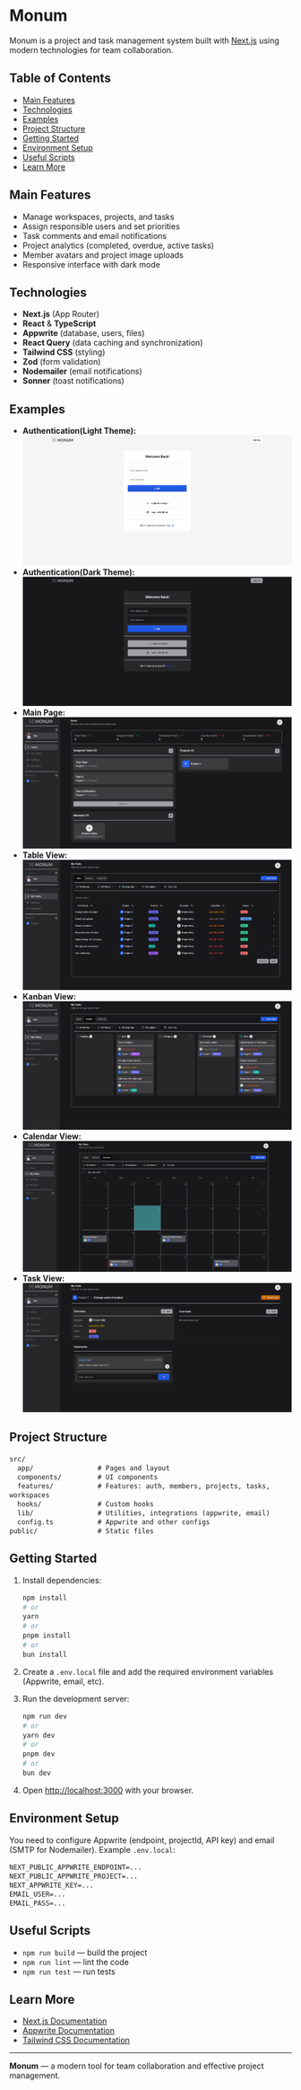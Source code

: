 # Monum

Monum is a project and task management system built with [Next.js](https://nextjs.org) using modern technologies for team collaboration.

## Table of Contents

- [Main Features](#main-features)
- [Technologies](#technologies)
- [Examples](#examples)
- [Project Structure](#project-structure)
- [Getting Started](#getting-started)
- [Environment Setup](#environment-setup)
- [Useful Scripts](#useful-scripts)
- [Learn More](#learn-more)

## Main Features

- Manage workspaces, projects, and tasks
- Assign responsible users and set priorities
- Task comments and email notifications
- Project analytics (completed, overdue, active tasks)
- Member avatars and project image uploads
- Responsive interface with dark mode

## Technologies

- **Next.js** (App Router)
- **React** & **TypeScript**
- **Appwrite** (database, users, files)
- **React Query** (data caching and synchronization)
- **Tailwind CSS** (styling)
- **Zod** (form validation)
- **Nodemailer** (email notifications)
- **Sonner** (toast notifications)

## Examples

- **Authentication(Light Theme):**
  ![Authentication Light](./preview/authentification.png)
- **Authentication(Dark Theme):**
  ![Authentication Dark](./preview/authentification_2.png)
- **Main Page:**
  ![Main Page:](./preview/main-page.png)
- **Table View:**
  ![Table View](./preview/table-view.png)
- **Kanban View:**
  ![Kanban View](./preview/kanban-view.png)
- **Calendar View:**
  ![Calendar View](./preview/calendar-view.png)
- **Task View:**
  ![Task View](./preview/task-view.png)

## Project Structure

```
src/
  app/                # Pages and layout
  components/         # UI components
  features/           # Features: auth, members, projects, tasks, workspaces
  hooks/              # Custom hooks
  lib/                # Utilities, integrations (appwrite, email)
  config.ts           # Appwrite and other configs
public/               # Static files
```

## Getting Started

1. Install dependencies:
   ```bash
   npm install
   # or
   yarn
   # or
   pnpm install
   # or
   bun install
   ```

2. Create a `.env.local` file and add the required environment variables (Appwrite, email, etc).

3. Run the development server:
   ```bash
   npm run dev
   # or
   yarn dev
   # or
   pnpm dev
   # or
   bun dev
   ```

4. Open [http://localhost:3000](http://localhost:3000) with your browser.

## Environment Setup

You need to configure Appwrite (endpoint, projectId, API key) and email (SMTP for Nodemailer). Example `.env.local`:

```
NEXT_PUBLIC_APPWRITE_ENDPOINT=...
NEXT_PUBLIC_APPWRITE_PROJECT=...
NEXT_APPWRITE_KEY=...
EMAIL_USER=...
EMAIL_PASS=...
```

## Useful Scripts

- `npm run build` — build the project
- `npm run lint` — lint the code
- `npm run test` — run tests 

## Learn More

- [Next.js Documentation](https://nextjs.org/docs)
- [Appwrite Documentation](https://appwrite.io/docs)
- [Tailwind CSS Documentation](https://tailwindcss.com/docs)

---

**Monum** — a modern tool for team collaboration and effective project management.
